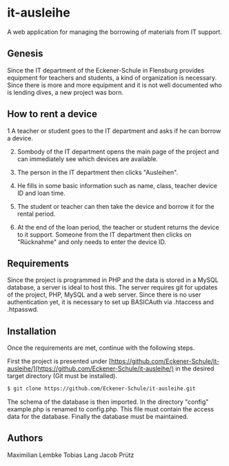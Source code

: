 # it-ausleihe
A web application for managing the borrowing of materials from IT support.

## Genesis
Since the IT department of the Eckener-Schule in Flensburg provides equipment for teachers and students, a kind of organization is necessary. 
Since there is more and more equipment and it is not well documented who is lending dives, a new project was born.

## How to rent a device
1 A teacher or student goes to the IT department and asks if he can borrow a device.

2. Sombody of the IT department opens the main page of the project and can immediately see which devices are available.

3. The person in the IT department then clicks "Ausleihen".

4. He fills in some basic information such as name, class, teacher device ID and loan time.

5. The student or teacher can then take the device and borrow it for the rental period.

6. At the end of the loan period, the teacher or student returns the device to it support. Someone from the IT department then clicks on "Rücknahme" and only needs to enter the device ID.

## Requirements
Since the project is programmed in PHP and the data is stored in a MySQL database, a server is ideal to host this.
The server requires git for updates of the project, PHP, MySQL and a web server.
Since there is no user authentication yet, it is necessary to set up BASICAuth via .htaccess and .htpasswd.

## Installation
Once the requirements are met, continue with the following steps.

First the project is presented under [https://github.com/Eckener-Schule/it-ausleihe/](https://github.com/Eckener-Schule/it-ausleihe/) in the desired target directory (Git must be installed).
```Bash
$ git clone https://github.com/Eckener-Schule/it-ausleihe.git
```
The schema of the database is then imported. 
In the directory "config" example.php is renamed to config.php. 
This file must contain the access data for the database. 
Finally the database must be maintained.  

## Authors
Maximilian Lembke
Tobias Lang
Jacob Prütz